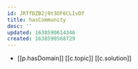 ```yaml
---
id: JRTfDZB2j9t3OF6CLIvDf
title: hasCommunity
desc: ''
updated: 1638590614346
created: 1638590568729
---
```




- [[p.hasDomain]] [[c.topic]] [[c.solution]] 
